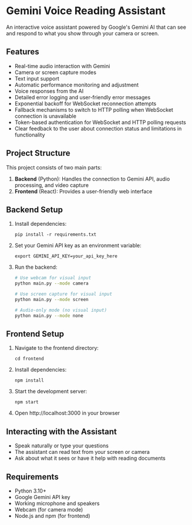 # Gemini Voice Reading Assistant

An interactive voice assistant powered by Google's Gemini AI that can see and respond to what you show through your camera or screen.

## Features

- Real-time audio interaction with Gemini
- Camera or screen capture modes
- Text input support
- Automatic performance monitoring and adjustment
- Voice responses from the AI
- Detailed error logging and user-friendly error messages
- Exponential backoff for WebSocket reconnection attempts
- Fallback mechanisms to switch to HTTP polling when WebSocket connection is unavailable
- Token-based authentication for WebSocket and HTTP polling requests
- Clear feedback to the user about connection status and limitations in functionality

## Project Structure

This project consists of two main parts:

1. **Backend** (Python): Handles the connection to Gemini API, audio processing, and video capture
2. **Frontend** (React): Provides a user-friendly web interface

## Backend Setup

1. Install dependencies:
   ```
   pip install -r requirements.txt
   ```
2. Set your Gemini API key as an environment variable:
   ```
   export GEMINI_API_KEY=your_api_key_here
   ```

3. Run the backend:
   ```bash
   # Use webcam for visual input
   python main.py --mode camera

   # Use screen capture for visual input
   python main.py --mode screen

   # Audio-only mode (no visual input)
   python main.py --mode none
   ```

## Frontend Setup

1. Navigate to the frontend directory:
   ```
   cd frontend
   ```

2. Install dependencies:
   ```
   npm install
   ```

3. Start the development server:
   ```
   npm start
   ```

4. Open http://localhost:3000 in your browser

## Interacting with the Assistant

- Speak naturally or type your questions
- The assistant can read text from your screen or camera
- Ask about what it sees or have it help with reading documents

## Requirements

- Python 3.10+
- Google Gemini API key
- Working microphone and speakers
- Webcam (for camera mode)
- Node.js and npm (for frontend)
